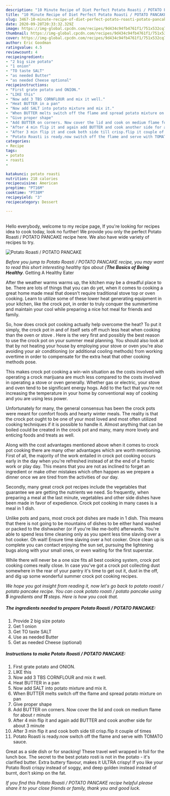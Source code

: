 ```yaml
---
description: "10 Minute Recipe of Diet Perfect Potato Roasti / POTATO PANCAKE"
title: "10 Minute Recipe of Diet Perfect Potato Roasti / POTATO PANCAKE"
slug: 3467-10-minute-recipe-of-diet-perfect-potato-roasti-potato-pancake
date: 2020-09-28T20:33:32.329Z
image: https://img-global.cpcdn.com/recipes/9d434c94fb4761f1/751x532cq70/potato-roasti-potato-pancake-recipe-main-photo.jpg
thumbnail: https://img-global.cpcdn.com/recipes/9d434c94fb4761f1/751x532cq70/potato-roasti-potato-pancake-recipe-main-photo.jpg
cover: https://img-global.cpcdn.com/recipes/9d434c94fb4761f1/751x532cq70/potato-roasti-potato-pancake-recipe-main-photo.jpg
author: Eric Goodman
ratingvalue: 4.5
reviewcount: 4
recipeingredient:
- "2 big size potato"
- "1 onion"
- "TO taste SALT"
- "as needed Butter"
- "as needed Cheese optional"
recipeinstructions:
- "First grate potato and ONION."
- "LIKE this"
- "Now add 3 TBS CORNFLOUR and mix it well."
- "Heat BUTTER in a pan"
- "Now add SALT into potato mixture and mix it."
- "When BUTTER melts switch off the flame and spread potato mixture on pan"
- "Give proper shape"
- "Add BUTTER on corners. Now cover the lid and cook on medium flame for about r minute"
- "After 4 min flip it and again add BUTTER and cook another side for about 3 minute"
- "After 3 min flip it and cook both side till crisp.flip it couple of times"
- "Potato Roasti is ready.now switch off the flame and serve with TOMATO sauce."
categories:
- Recipe
tags:
- potato
- roasti
- 

katakunci: potato roasti  
nutrition: 218 calories
recipecuisine: American
preptime: "PT16M"
cooktime: "PT38M"
recipeyield: "3"
recipecategory: Dessert

---
```

<br>
Hello everybody, welcome to my recipe page, If you're looking for recipes idea to cook today, look no further! We provide you only the perfect Potato Roasti / POTATO PANCAKE recipe here. We also have wide variety of recipes to try.
<br>


![Potato Roasti / POTATO PANCAKE](https://img-global.cpcdn.com/recipes/9d434c94fb4761f1/751x532cq70/potato-roasti-potato-pancake-recipe-main-photo.jpg)

<i>Before you jump to Potato Roasti / POTATO PANCAKE recipe, you may want to read this short interesting healthy tips about {<strong>The Basics of Being Healthy</strong>.</i>
Getting A Healthy Eater


After the weather warms warms up, the kitchen may be a dreadful place to be. There are lots of things that you can do yet, when it comes to cooking a great home made meal that doesn't require traditional stove top or oven cooking. Learn to utilize some of these lower heat generating equipment in your kitchen, like the crock pot, in order to truly conquer the summertime and maintain your cool while preparing a nice hot meal for friends and family.

So, how does crock pot cooking actually help overcome the heat? To put it simply, the crock pot in and of itself sets off much less heat when cooking than the oven or stove . Here is the very first and possibly the best reason to use the crock pot on your summer meal planning. You should also look at that by not heating your house by employing your stove or oven you're also avoiding your air conditioning (or additional cooling methods) from working overtime in order to compensate for the extra heat that other cooking methods pose.

This makes crock pot cooking a win-win situation as the costs involved with operating a crock marijuana are much less compared to the costs involved in operating a stove or oven generally. Whether gas or electric, your stove and oven tend to be significant energy hogs. Add to the fact that you're not increasing the temperature in your home by conventional way of cooking and you are using less power.

Unfortunately for many, the general consensus has been the crock pots were meant for comfort foods and hearty winter meals.  The reality is that the crock pot ought to be one of your most loved and most often utilized cooking techniques if it is possible to handle it.  Almost anything that can be boiled could be created in the crock pot and many, many more lovely and enticing foods and treats as well.



Along with the cost advantages mentioned above when it comes to crock pot cooking there are many other advantages which are worth mentioning. First of all, the majority of the work entailed in crock pot cooking occurs early in the day when you're refreshed instead of at the end of a frantic work or play day. This means that you are not as inclined to forget an ingredient or make other mistakes which often happen as we prepare a dinner once we are tired from the activities of our day.

Secondly, many great crock pot recipes include the vegetables that guarantee we are getting the nutrients we need. So frequently, when preparing a meal at the last minute, vegetables and other side dishes have been made in favor of expedience. Crock pot cooking in many cases is a meal in 1 dish.

 Unlike pots and pans, most crock pot dishes are made in 1 dish. This means that there is not going to be mountains of dishes to be either hand washed or packed to the dishwasher (or if you're like me-both) afterwards. You're able to spend less time cleaning only as you spent less time slaving over a hot cooker. Oh wait! Ensure time slaving over a hot cooker. Once clean up is complete you can contact enjoying the sun set, pursuing the lightening bugs along with your small ones, or even waiting for the first superstar.

While there will never be a one size fits all best cooking system, crock pot cooking comes really close. In case you've got a crock pot collecting dust somewhere in the rear of your pantry it's time to get out it, dust in the off, and dig up some wonderful summer crock pot cooking recipes.


<i>We hope you got insight from reading it, now let's go back to potato roasti / potato pancake recipe. You can cook potato roasti / potato pancake using <strong>5</strong> ingredients and <strong>11</strong> steps. Here is how you cook that.
</i>

##### The ingredients needed to prepare Potato Roasti / POTATO PANCAKE:

1. Provide 2 big size potato
1. Get 1 onion
1. Get TO taste SALT
1. Use as needed Butter
1. Get as needed Cheese (optional)


##### Instructions to make Potato Roasti / POTATO PANCAKE:

1. First grate potato and ONION.
1. LIKE this
1. Now add 3 TBS CORNFLOUR and mix it well.
1. Heat BUTTER in a pan
1. Now add SALT into potato mixture and mix it.
1. When BUTTER melts switch off the flame and spread potato mixture on pan
1. Give proper shape
1. Add BUTTER on corners. Now cover the lid and cook on medium flame for about r minute
1. After 4 min flip it and again add BUTTER and cook another side for about 3 minute
1. After 3 min flip it and cook both side till crisp.flip it couple of times
1. Potato Roasti is ready.now switch off the flame and serve with TOMATO sauce.


Great as a side dish or for snacking! These travel well wrapped in foil for the lunch box. The secret to the best potato rosti is not in the potato - it&#39;s clarified butter. Extra buttery flavour, makes it ULTRA crispy! If you like your Potato Rosti crispy instead of soggy, and deep golden instead instead of burnt, don&#39;t skimp on the fat. 

<i>If you find this Potato Roasti / POTATO PANCAKE recipe helpful please share it to your close friends or family, thank you and good luck.</i>
